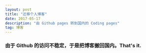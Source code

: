 ```yaml
---
layout: post
title: "迁移个人博客"
date: 2017-05-17 
description: "由 Github pages 转到国内的 Coding pages"
tag: 博客 
---   
```

### 由于 Github 的访问不稳定，于是把博客搬回国内。That's it.
